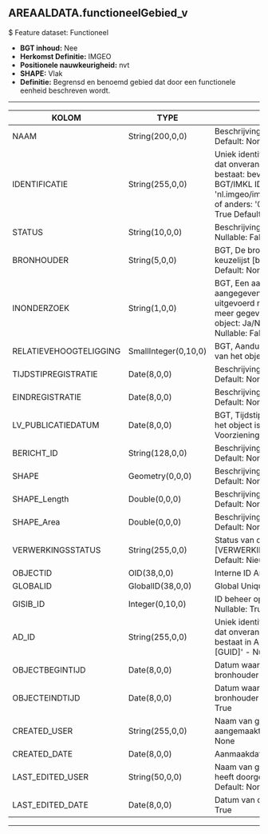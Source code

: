 ## AREAALDATA.functioneelGebied_v

$ Feature dataset: Functioneel

* __BGT inhoud:__ Nee
* __Herkomst Definitie:__ IMGEO
* __Positionele nauwkeurigheid:__ nvt
* __SHAPE:__ Vlak
* __Definitie:__ Begrensd en benoemd gebied dat door een functionele eenheid beschreven wordt.

***

|KOLOM                           |TYPE          	 |DEFINITIE|
|------                          |----               |-----    |
|NAAM                            |String(200,0,0)    |Beschrijving - keuzelijst [] Nullable: True Default: None|
|IDENTIFICATIE                   |String(255,0,0)    |Uniek identificatienummer voor het object dat onveranderlijk is zolang het object bestaat: bevat indien van toepassing BGT/IMKL ID in format 'nl.imgeo/imkl.bronhouderscode.LokaalID' of anders: '00000'.LokaalID - Nullable: True Default: None|
|STATUS                          |String(10,0,0)     |Beschrijving - keuzelijst [statusBestaand] Nullable: False Default: None|
|BRONHOUDER                      |String(5,0,0)      |BGT, De bronhoudercode van het object, keuzelijst [bronhouder] - Nullable: False Default: None|
|INONDERZOEK                     |String(1,0,0)      |BGT, Een aanduiding waarmee wordt aangegeven dat een onderzoek wordt uitgevoerd naar de juistheid van een of meer gegevens van het betreffende object: Ja/Nee, keuzelijst [jaNee] Nullable: False Default: N|
|RELATIEVEHOOGTELIGGING          |SmallInteger(0,10,0)|BGT, Aanduiding voor de relatieve hoogte van het object - Nullable: False Default: 0|
|TIJDSTIPREGISTRATIE             |Date(8,0,0)        |Beschrijving - keuzelijst [] Nullable: True Default: None|
|EINDREGISTRATIE                 |Date(8,0,0)        |Beschrijving - keuzelijst [] Nullable: True Default: None|
|LV_PUBLICATIEDATUM              |Date(8,0,0)        |BGT, Tijdstip waarop deze instantie van het object is opgenomen in de Landelijke Voorziening - Nullable: True|
|BERICHT_ID                      |String(128,0,0)    |Beschrijving - keuzelijst [] Nullable: True Default: None|
|SHAPE                           |Geometry(0,0,0)    |Beschrijving: - keuzelijst [] Nullable: True Default: None|
|SHAPE_Length                    |Double(0,0,0)      |Beschrijving: - keuzelijst [] Nullable: True Default: None|
|SHAPE_Area                      |Double(0,0,0)      |Beschrijving: - keuzelijst [] Nullable: True Default: None|
|VERWERKINGSSTATUS               |String(255,0,0)    |Status van de gegevens, keuzelijst [VERWERKINGSSTATUS] - Nullable: False Default: Nieuwl|
|OBJECTID                        |OID(38,0,0)        |Interne ID ArcGIS - Nullable: False|
|GLOBALID                        |GlobalID(38,0,0)   |Global Unique Identifier - Nullable: False|
|GISIB_ID                        |Integer(0,10,0)    |ID beheer openbare ruimte (GISIB) - Nullable: True|
|AD_ID                               |String(255,0,0)    |Uniek identificatienummer voor het object dat onveranderlijk is zolang het object bestaat in Areaaldata: in format 'AD.[GUID]' - Nullable: False Default: None|
|OBJECTBEGINTIJD                 |Date(8,0,0)        |Datum waarop het object bij de bronhouder is ontstaan - Nullable: True|
|OBJECTEINDTIJD                  |Date(8,0,0)        |Datum waarop het object bij de bronhouder niet meer geldig is - Nullable: True|
|CREATED_USER                    |String(255,0,0)    |Naam van gebruiker die de rij heeft aangemaakt - Nullable: True Default: None|
|CREATED_DATE                    |Date(8,0,0)        |Aanmaakdatum - Nullable: True|
|LAST_EDITED_USER                |String(50,0,0)     |Naam van gebruiker die de laatste mutatie heeft doorgevoerd - Nullable: True Default: None|
|LAST_EDITED_DATE                |Date(8,0,0)        |Datum van de laatste mutatie - Nullable: True|


***
